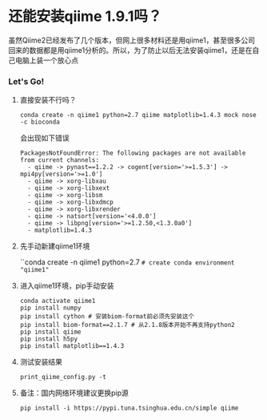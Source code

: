 # 还能安装qiime 1.9.1吗？

虽然Qiime2已经发布了几个版本，但网上很多材料还是用qiime1，甚至很多公司回来的数据都是用qiime1分析的。所以，为了防止以后无法安装qiime1，还是在自己电脑上装一个放心点

### Let's Go!

1. 直接安装不行吗？

   `conda create -n qiime1 python=2.7 qiime matplotlib=1.4.3 mock nose -c bioconda`

   会出现如下错误

   ```
   PackagesNotFoundError: The following packages are not available from current channels:
     - qiime -> pynast==1.2.2 -> cogent[version='>=1.5.3'] -> mpi4py[version='>=1.0']
     - qiime -> xorg-libxau
     - qiime -> xorg-libxext
     - qiime -> xorg-libsm
     - qiime -> xorg-libxdmcp
     - qiime -> xorg-libxrender
     - qiime -> natsort[version='<4.0.0']
     - qiime -> libpng[version='>=1.2.50,<1.3.0a0']
     - matplotlib=1.4.3
   ```

2. 先手动新建qiime1环境

   ``conda create -n qiime1 python=2.7 ` # create conda environment "qiime1"  `

3. 进入qiime1环境，pip手动安装

   ```
   conda activate qiime1
   pip install numpy
   pip install cython # 安装biom-format前必须先安装这个
   pip install biom-format==2.1.7 # 从2.1.8版本开始不再支持python2
   pip install qiime
   pip install h5py
   pip install matplotlib==1.4.3
   ```

4. 测试安装结果

   ```
   print_qiime_config.py -t
   ```

5. 备注：国内网络环境建议更换pip源

   ```
   pip install -i https://pypi.tuna.tsinghua.edu.cn/simple qiime
   ```

   
